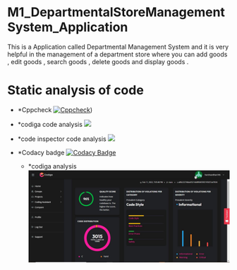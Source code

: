 # M1_DepartmentalStoreManagementSystem_Application
This is a Application called Departmental Management System and it is very helpful in the management of a department store where you can add goods , edit goods , search goods ,  delete goods and display goods .


# Static analysis of code
  - *Cppcheck
[![Cppcheck](https://github.com/harshvardhan745/M1_DepartmentalStoreManagementSystem_Application/actions/workflows/Static-check.yml/badge.svg)](https://github.com/harshvardhan745/M1_DepartmentalStoreManagementSystem_Application/actions/workflows/Static-check.yml))

  - *codiga code analysis
![](https://api.codiga.io/project/31149/status/svg)
  
  - *code inspector code analysis
![](https://api.codiga.io/project/31149/score/svg) 

- *Codacy badge
[![Codacy Badge](https://app.codacy.com/project/badge/Grade/ae44b63bd40a416d95aaf6ab8db4b54b)](https://www.codacy.com/gh/harshvardhan745/M1_DepartmentalStoreManagementSystem_Application/dashboard?utm_source=github.com&amp;utm_medium=referral&amp;utm_content=harshvardhan745/M1_DepartmentalStoreManagementSystem_Application&amp;utm_campaign=Badge_Grade)

  - *codiga analysis
![](7_Others/codiga.JPG)
